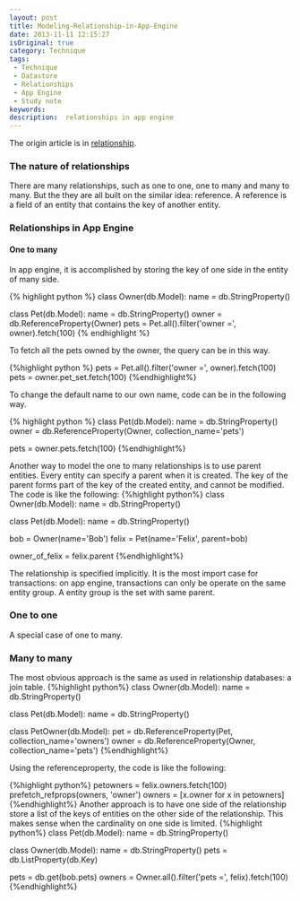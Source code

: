 ```yaml
---
layout: post
title: Modeling-Relationship-in-App-Engine
date: 2013-11-11 12:15:27
isOriginal: true
category: Technique
tags:
 - Technique
 - Datastore
 - Relationships
 - App Engine
 - Study note
keywords: 
description:  relationships in app engine
---
```

The origin article is in [relationship][1].

### The nature of relationships

There are many relationships, such as one to one, one to many and many to many. But the they are all built on the similar idea: reference.
A reference is a field of an entity that contains the key of another entity.


### Relationships in App Engine

#### One to many

In app engine, it is accomplished by storing the key of one side in the entity of many side.

{% highlight python %}
class Owner(db.Model):
  name = db.StringProperty()

class Pet(db.Model):
  name = db.StringProperty()
  owner = db.ReferenceProperty(Owner)
pets = Pet.all().filter('owner =', owner).fetch(100)
{% endhighlight  %}

To fetch all the pets owned by the owner, the query can be in this way.

{%highlight python %}
pets = Pet.all().filter('owner =', owner).fetch(100)
pets = owner.pet_set.fetch(100)
{%endhighlight%}

To change the default name to our own name, code can be in the following way.

{% highlight python %}
class Pet(db.Model):
  name = db.StringProperty()
  owner = db.ReferenceProperty(Owner, collection_name='pets')

pets = owner.pets.fetch(100)
{%endhighlight%}

Another way to model the one to many relationships is to use parent entities.
Every entity can specify a parent when it is created. The key of the parent forms part of the key of the created entity, and cannot be modified. The code is like the following:
{%highlight python%}
class Owner(db.Model):
  name = db.StringProperty()

class Pet(db.Model):
  name = db.StringProperty()

bob = Owner(name='Bob')
felix = Pet(name='Felix', parent=bob)

owner_of_felix = felix.parent
{%endhighlight%}

The relationship is specified implicitly. It is the most import case for transactions: on app engine, transactions can only be operate on the same entity group. A entity group is the set with same parent.

### One to one
A special case of one to many.

### Many to many

The most obvious approach is the same as used in relationship databases: a join table. 
{%highlight python%}
class Owner(db.Model):
  name = db.StringProperty()

class Pet(db.Model):
  name = db.StringProperty()

class PetOwner(db.Model):
  pet = db.ReferenceProperty(Pet, collection_name='owners')
  owner = db.ReferenceProperty(Owner, collection_name='pets')
{%endhighlight%}

Using the referenceproperty, the code is like the following:

{%highlight python%}
petowners = felix.owners.fetch(100)
prefetch_refprops(owners, 'owner')
owners = [x.owner for x in petowners]
{%endhighlight%}
Another approach is to have one side of the relationship store a list of the keys of entities on the other side of the relationship.
This makes sense when the cardinality on one side is limited.
{%highlight python%}
class Pet(db.Model):
  name = db.StringProperty()

class Owner(db.Model):
  name = db.StringProperty()
  pets = db.ListProperty(db.Key)

pets = db.get(bob.pets)
owners = Owner.all().filter('pets =', felix).fetch(100)
{%endhighlight%}

[1]: http://blog.notdot.net/2010/10/Modeling-relationships-in-App-Engine  "relationship"

